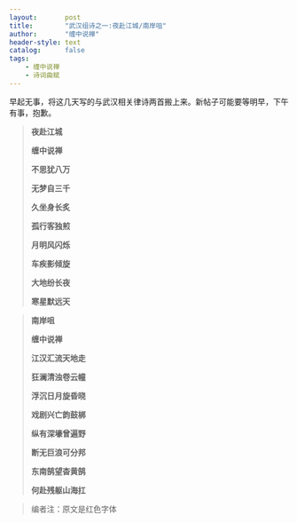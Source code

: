 ```yaml
---
layout:       post
title:        "武汉组诗之一:夜赴江城/南岸咀"
author:       "缠中说禅"
header-style: text
catalog:      false
tags:
    - 缠中说禅
    - 诗词曲赋
---
```


早起无事，将这几天写的与武汉相关律诗两首搬上来。新帖子可能要等明早，下午有事，抱歉。



> **夜赴江城**
>
> 
>
> **缠中说禅**
>
> 
>
> **不思犹八万**
>
> **无梦自三千**
>
> **久坐身长炙**
>
> **孤行客独煎**
>
> **月明风闪烁**
>
> **车疾影倾旋**
>
> **大地纷长夜**
>
> **寒星默远天**



> **南岸咀**
>
> 
>
> **缠中说禅**
>
> 
>
> **江汉汇流天地走**
>
> **狂澜清浊卷云幢**
>
> **浮沉日月旋昏晓**
>
> **戏剧兴亡韵鼓梆**
>
> **纵有深壕曾遍野**
>
> **断无巨浪可分邦**
>
> **东南鹄望杳黄鹄**
>
> **何赴残躯山海扛**



> 编者注：原文是红色字体
